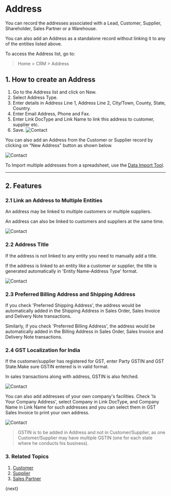 <!-- add-breadcrumbs -->
# Address

You can record the addresses associated with a Lead, Customer, Supplier, Shareholder, Sales Partner or a Warehouse.

You can also add an Address as a standalone record without linking it to any of the entities listed above.

To access the Address list, go to:
> Home > CRM > Address

## 1. How to create an Address

1. Go to the Address list and click on New.
1. Select Address Type.
1. Enter details in Address Line 1, Address Line 2, City/Town, County, State, Country.
1. Enter Email Address, Phone and Fax.
1. Enter Link DocType and Link Name to link this address to customer, supplier etc.
4. Save.
    <img class="screenshot" alt="Contact" src="{{docs_base_url}}/assets/img/crm/address.png">

You can also add an Address from the Customer or Supplier record by clicking on “New Address" button as shown below.

<img class="screenshot" alt="Contact" src="{{docs_base_url}}/assets/img/crm/address-from-supp.png">

To Import multiple addresses from a spreadsheet, use the [Data Import Tool](/docs/user/manual/en/setting-up/data/data-import).

---
## 2. Features

### 2.1 Link an Address to Multiple Entities

An address may be linked to multiple customers or multiple suppliers.

An address can also be linked to customers and suppliers at the same time.

<img class="screenshot" alt="Contact" src="{{docs_base_url}}/assets/img/crm/link_address_to_multipl_entities.png">

### 2.2 Address Title

If the address is not linked to any entity you need to manually add a title.

If the address is linked to an entity like a customer or supplier, the title is generated automatically in 'Entity Name-Address Type' format.

<img class="screenshot" alt="Contact" src="{{docs_base_url}}/assets/img/crm/address_title_generation.png">

### 2.3 Preferred Billing Address and Shipping Address

If you check 'Preferred Shipping Address', the address would be automatically added in the Shipping Address in Sales Order, Sales Invoice and Delivery Note transactions.

Similarly, if you check 'Preferred Billing Address', the address would be automatically added in the Billing Address in Sales Order, Sales Invoice and Delivery Note transactions.

### 2.4 GST Localization for India
If the customer/supplier has registered for GST, enter Party GSTIN and GST State.Make sure GSTIN entered is in valid format.

In sales transactions along with address, GSTIN is also fetched.

<img class="screenshot" alt="Contact" src="{{docs_base_url}}/assets/img/crm/gstin_in_so.png">

You can also add addresses of your own company's facilities. Check 'Is Your Company Address', select Company in Link DocType, and Company Name in Link Name for such addresses and you can select them in GST Sales Invoice to print your own address.

<img class="screenshot" alt="Contact" src="{{docs_base_url}}/assets/img/crm/own_company_address.png">


>GSTIN is to be added in Address and not in Customer/Supplier, as one Customer/Supplier may have multiple GSTIN (one for each state where he conducts his business).


### 3. Related Topics
1. [Customer](/docs/user/manual/en/CRM/customer)
1. [Supplier](/docs/user/manual/en/buying)
1. [Sales Partner](/docs/user/manual/en/selling)

{next}
